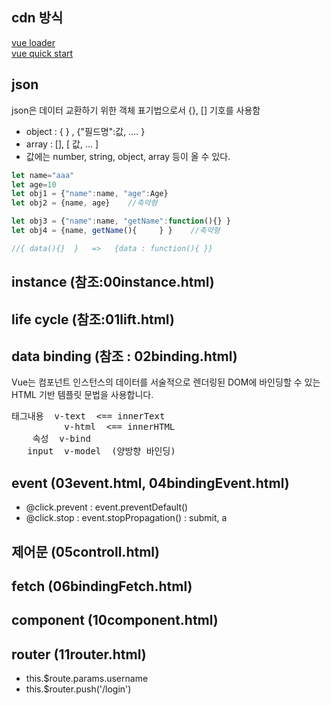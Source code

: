 ## cdn 방식

[vue loader](https://github.com/FranckFreiburger/vue3-sfc-loader)  
[vue quick start](https://v3-docs.vuejs-korea.org/guide/quick-start.html)  

## json
json은 데이터 교환하기 위한 객체 표기법으로서 {}, [] 기호를 사용함
 - object : { } ,  {"필드명":값, ....   }  
 - array : [], [ 값, ... ]  
 - 값에는 number, string, object, array 등이 올 수 있다.

```javascript
let name="aaa"
let age=10
let obj1 = {"name":name, "age":Age} 
let obj2 = {name, age}    //축약형

let obj3 = {"name":name, "getName":function(){} }
let obj4 = {name, getName(){     } }    //축약형

//{ data(){}  }   =>   {data : function(){ }}
```

## instance (참조:00instance.html)

## life cycle (참조:01lift.html)

## data binding (참조 : 02binding.html)
Vue는 컴포넌트 인스턴스의 데이터를 서술적으로 렌더링된 DOM에 바인딩할 수 있는 HTML 기반 템플릿 문법을 사용합니다.
<pre>
태그내용  v-text  <== innerText  
          v-html  <== innerHTML  
    속성  v-bind
   input  v-model  (양방향 바인딩)
</pre>

## event (03event.html, 04bindingEvent.html)
- @click.prevent :  event.preventDefault()  
- @click.stop : event.stopPropagation()
  : submit, a  


## 제어문 (05controll.html)


## fetch (06bindingFetch.html)


## component (10component.html)


## router (11router.html)
- this.$route.params.username
- this.$router.push('/login')
